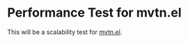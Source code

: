 # Performance Test for mvtn.el

This will be a scalability test for
[mvtn.el](https://github.com/dominiksta/mvtn.el).